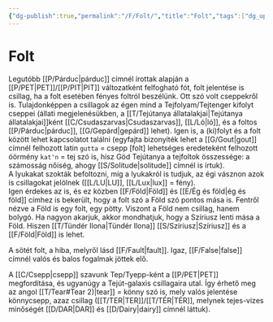 ```yaml
---
{"dg-publish":true,"permalink":"/F/Folt/","title":"Folt","tags":["dg_uploaded"],"created":"2023-10-10T10:47","updated":"2023-10-25T01:19"}
---
```



# Folt

Legutóbb [[P/Párduc\|párduc]] címnél írottak alapján a [[P/PET\|PET]]/[[P/PIT\|PIT]] változatként felfogható fót, folt jelentése is csillag, ha a folt esetében fényes foltról beszélünk. Ott szó volt cseppekről is. Tulajdonképpen a csillagok az égen mind a Tejfolyam/Tejtenger kifolyt cseppei (állati megjelenésükben, a [[T/Tejútanya állatalakjai\|Tejútanya állatalakjai]]ként [[C/Csudaszarvas\|Csudaszarvas]], [[L/Ló\|ló]], és a foltos [[P/Párduc\|párduc]], [[G/Gepárd\|gepárd]] lehet). Igen is, a (ki)folyt és a folt között lehet kapcsolatot találni (egyfajta bizonyíték lehet a [[G/Gout\|gout]] címnél felhozott latin `gutta` = csepp \[folt\] lehetséges eredeteként felhozott óörmény `kat'n` = tej szó is, hisz Göd Tejútanya a tejfoltok összessége: a számosság nőiség, ahogy [[S/Solitude\|solitude]] címnél is írtuk).  
A lyukakat szokták befoltozni, míg a lyukakról is tudjuk, az égi vásznon azok is csillagokat jelölnek ([[L/LU\|LU]], [[L/Lux\|lux]] = fény).  
Igen érdekes az is, és ez közben [[F/Föld\|Föld]] és [[E/Ég és föld\|ég és föld]] címhez is bekerült, hogy a folt szó a Föld szó pontos mása is. Fentről nézve a Föld is egy folt, egy pötty. Viszont a Föld nem csillag, hanem bolygó. Ha nagyon akarjuk, akkor mondhatjuk, hogy a Szíriusz lenti mása a Föld. Hiszen [[T/Tündér Ilona\|Tündér Ilona]] [[S/Szíriusz\|Szíriusz]] és a [[F/Föld\|Föld]] is lehet.  

A sötét folt, a hiba, melyről lásd [[F/Fault\|fault]]. Igaz, [[F/False\|false]] címnél valós és balos fogalmak jöttek elő.  

A [[C/Csepp\|csepp]] szavunk Tep/Tyepp-ként a [[P/PET\|PET]] megfordítása, és ugyanúgy a Tejút-galaxis csillagaira utal. Így érhető meg az angol [[T/Tear#Tear 2)\|tear]] = könny szó is, mely valós jelentése könnycsepp, azaz csillag ([[T/TER\|TER]]/[[T/TÉR\|TÉR]], melynek tejes-vizes minőségét [[D/DAR\|DAR]] és [[D/Dairy\|dairy]] címnél láttuk).  
